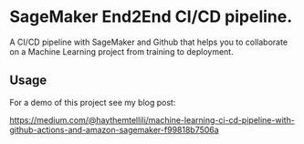 # SageMaker End2End CI/CD pipeline.
A CI/CD pipeline with SageMaker and Github that helps you to collaborate on a Machine Learning project from training to deployment.

## Usage
For a demo of this project see my blog post:

https://medium.com/@haythemtellili/machine-learning-ci-cd-pipeline-with-github-actions-and-amazon-sagemaker-f99818b7506a
